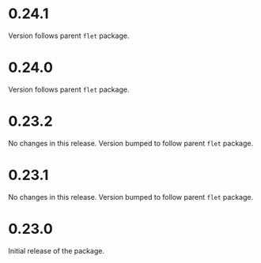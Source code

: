 # 0.24.1

Version follows parent `flet` package.

# 0.24.0

Version follows parent `flet` package.

# 0.23.2

No changes in this release. Version bumped to follow parent `flet` package.

# 0.23.1

No changes in this release. Version bumped to follow parent `flet` package.

# 0.23.0

Initial release of the package.